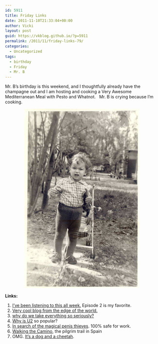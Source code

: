 ```yaml
---
id: 5911
title: Friday Links
date: 2011-11-10T21:33:04+00:00
author: Vicki
layout: post
guid: https://vkblog.github.io/?p=5911
permalink: /2011/11/friday-links-79/
categories:
  - Uncategorized
tags:
  - birthday
  - Friday
  - Mr. B
---
```

Mr. B&#8217;s birthday is this weekend, and I thoughtfully already have the champagne out and I am hosting and cooking a Very Awesome Mediterranean Meal with Pesto and Whatnot.   Mr. B is crying because I&#8217;m cooking.

<p style="text-align: center;">
  <a href="https://raw.githubusercontent.com/vkblog/vkblog.github.io/master/public/img/2011/11/01.jpg"><img class="aligncenter size-full wp-image-5912" title="01" src="https://raw.githubusercontent.com/vkblog/vkblog.github.io/master/public/img/2011/11/01.jpg" alt="" width="379" height="589" /></a>
</p>

**Links:**

  1. <a href="http://www.youtube.com/watch?v=iJ4T9CQA0UM" target="_blank">I&#8217;ve been listening to this all week.</a> Episode 2 is my favorite.
  2. <a href="http://inuvikphotos.ca/" target="_blank">Very cool blog from the edge of the world.</a>
  3. <a href="http://blogs.phillymag.com/the_philly_post/2011/11/08/jonathan-franzen-main-line-housewives/" target="_blank">why do we take everything so seriously?</a>
  4. <a href="http://www.quora.com/Why-is-U2-so-popular" target="_blank">Why is U2</a> so popular?
  5. <a href="http://www.harpers.org/archive/2008/06/0082063" target="_blank">In search of the magical penis thieves</a>. 100% safe for work.
  6. <a href="http://www.themorningnews.org/article/we-must-walk-the-camino-together" target="_blank">Walking the Camino</a>, the pilgrim trail in Spain
  7. OMG. <a href="http://www.youtube.com/watch?v=VojiiR7xlJw&feature=related" target="_blank">It&#8217;s a dog and a cheetah</a>.